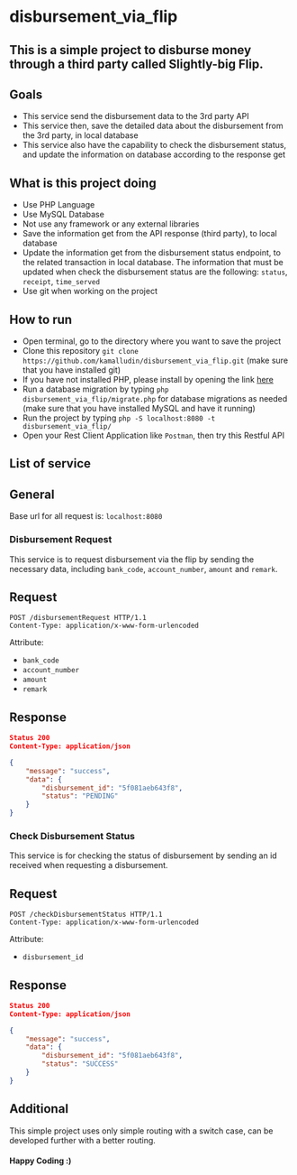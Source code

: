 # disbursement_via_flip
## This is a simple project to disburse money through a third party called Slightly-big Flip.

## Goals

- This service send the disbursement data to the 3rd party API
- This service then, save the detailed data about the disbursement from the 3rd party, in local database
- This service also have the capability to check the disbursement status, and update the information on database according to the response get


## What is this project doing

- Use PHP Language
- Use MySQL Database
- Not use any framework or any external libraries
- Save the information get from the API response (third party), to local database
- Update the information get from the disbursement status endpoint, to the related transaction in local database. 
The information that must be updated when check the disbursement status are the following: `status`, `receipt`, `time_served`
- Use git when working on the project


## How to run
- Open terminal, go to the directory where you want to save the project
- Clone this repository `git clone https://github.com/kamalludin/disbursement_via_flip.git` (make sure that you have installed git)
- If you have not installed PHP, please install by opening the link [here](https://www.geeksforgeeks.org/how-to-execute-php-code-using-command-line/)
- Run a database migration by typing `php disbursement_via_flip/migrate.php` for database migrations as needed (make sure that you have installed MySQL and have it running)
- Run the project by typing `php -S localhost:8080 -t disbursement_via_flip/`
- Open your Rest Client Application like `Postman`, then try this Restful API


## List of service

## General

Base url for all request is:
`localhost:8080`


### Disbursement Request

This service is to request disbursement via the flip by sending the necessary data, including `bank_code`, `account_number`, `amount` and `remark`.

## Request

```http
POST /disbursementRequest HTTP/1.1
Content-Type: application/x-www-form-urlencoded
```
Attribute:
- `bank_code`
- `account_number`
- `amount`
- `remark`

## Response

```json
Status 200
Content-Type: application/json

{
    "message": "success",
    "data": {
        "disbursement_id": "5f081aeb643f8",
        "status": "PENDING"
    }
}
```

### Check Disbursement Status

This service is for checking the status of disbursement by sending an id received when requesting a disbursement.

## Request

```http
POST /checkDisbursementStatus HTTP/1.1
Content-Type: application/x-www-form-urlencoded
```
Attribute:
- `disbursement_id`

## Response

```json
Status 200
Content-Type: application/json

{
    "message": "success",
    "data": {
        "disbursement_id": "5f081aeb643f8",
        "status": "SUCCESS"
    }
}
```

## Additional
This simple project uses only simple routing with a switch case, can be developed further with a better routing.


#### Happy Coding :)
